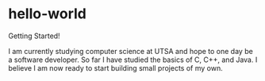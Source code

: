 # hello-world
Getting Started!

I am currently studying computer science at UTSA 
and hope to one day be a software developer. 
So far I have studied the basics of C, C++, and
Java. I believe I am now ready to start building
small projects of my own.


